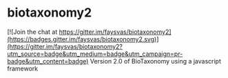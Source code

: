 # biotaxonomy2

[![Join the chat at https://gitter.im/faysvas/biotaxonomy2](https://badges.gitter.im/faysvas/biotaxonomy2.svg)](https://gitter.im/faysvas/biotaxonomy2?utm_source=badge&utm_medium=badge&utm_campaign=pr-badge&utm_content=badge)
Version 2.0 of BioTaxonomy using a javascript framework
